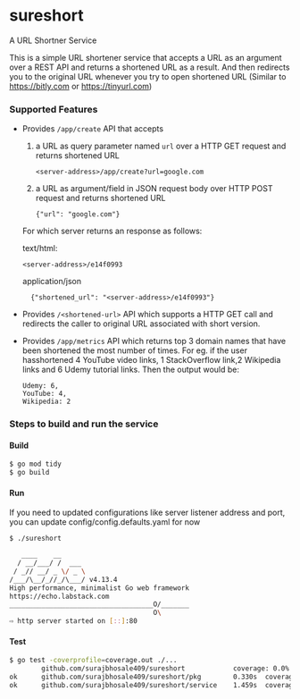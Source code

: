 # sureshort
A URL Shortner Service

This is a simple URL shortener service that accepts a URL as an argument over a REST API and
returns a shortened URL as a result. And then redirects you to the original URL whenever you try to open shortened URL (Similar to https://bitly.com or https://tinyurl.com)

### Supported Features
<p>

- Provides `/app/create` API that accepts
    1. a URL as query parameter named `url` over a HTTP GET request and returns shortened URL
        ```
        <server-address>/app/create?url=google.com
        ```
    2. a URL as argument/field in JSON request body over HTTP POST request and returns shortened URL
        ```
        {"url": "google.com"}
        ```
  For which server returns an response as follows:
  
  text/html:
  ```
  <server-address>/e14f0993
  ```
  application/json
  ```
    {"shortened_url": "<server-address>/e14f0993"}
  ```
- Provides `/<shortened-url>` API which supports a HTTP GET call and redirects the caller to original URL associated with short version.

- Provides `/app/metrics` API which returns top 3 domain names that have been shortened the most
number of times. For eg. if the user hasshortened 4 YouTube video links, 1 StackOverflow link,2
Wikipedia links and 6 Udemy tutorial links. Then the output would be:<br>
    ```
    Udemy: 6,
    YouTube: 4,
    Wikipedia: 2
    ```

</p>

### Steps to build and run the service

#### Build
```bash
$ go mod tidy
$ go build
```

#### Run
If you need to updated configurations like server listener address and port, you can update config/config.defaults.yaml for now
```bash
$ ./sureshort

   ____    __
  / __/___/ /  ___
 / _// __/ _ \/ _ \
/___/\__/_//_/\___/ v4.13.4
High performance, minimalist Go web framework
https://echo.labstack.com
____________________________________O/_______
                                    O\
⇨ http server started on [::]:80
```

#### Test
```bash
$ go test -coverprofile=coverage.out ./...
        github.com/surajbhosale409/sureshort            coverage: 0.0% of statements
ok      github.com/surajbhosale409/sureshort/pkg        0.330s  coverage: 100.0% of statements
ok      github.com/surajbhosale409/sureshort/service    1.459s  coverage: 91.1% of statements
```